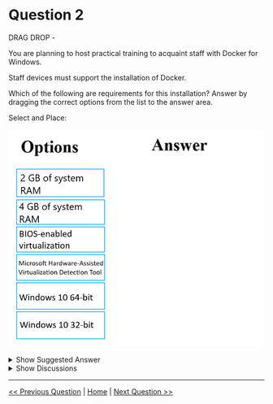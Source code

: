 # Question 2

DRAG DROP -

You are planning to host practical training to acquaint staff with Docker for Windows.

Staff devices must support the installation of Docker.

Which of the following are requirements for this installation? Answer by dragging the correct options from the list to the answer area.

Select and Place:

![Question Image](images/q2_q_0000300001.jpg)

<details>
  <summary>Show Suggested Answer</summary>

  <img src="images/q2_ans_0_0000400001.jpg" alt="Answer Image"><br>
<p>Reference:</p>
<p>https://docs.docker.com/toolbox/toolbox_install_windows/</p>
<p>https://blogs.technet.microsoft.com/canitpro/2015/09/08/step-by-step-enabling-hyper-v-for-use-on-windows-10/ https://docs.docker.com/docker-for-windows/install/</p>
<img src="images/q2_ref_6_0000500001.jpg" alt="Reference Image"><br>

</details>

<details>
  <summary>Show Discussions</summary>

<blockquote><p><strong>emmanuelodenyire</strong> <code>(Wed 31 Jan 2024 06:59)</code> - <em>Upvotes: 15</em></p><p>Here are the requirements for installing Docker on Windows:

Windows 10 Pro, Enterprise, or Education (64-bit)
Hyper-V and Containers Windows features must be enabled.
The CPU must support Hardware Virtualization.
At least 4GB of RAM.
Windows 10 Anniversary Update (Build 1607+) or Windows Server 2016.
A 64-bit processor.
These requirements should be checked before hosting the practical training to ensure that all staff devices meet the necessary specifications.
So the answer is correct</p></blockquote>
<blockquote><p><strong>eternaleclipse</strong> <code>(Thu 17 Oct 2024 12:25)</code> - <em>Upvotes: 2</em></p><p>This wasn&#x27;t in the study material for the exam.</p></blockquote>
<blockquote><p><strong>jason_mils</strong> <code>(Wed 11 Dec 2024 13:26)</code> - <em>Upvotes: 1</em></p><p>Hello, you mean this won&#x27;t be in the exam or you mean this is just not in the study material but it can be a question? To be clear: may I find this question in the exam?</p></blockquote>
<blockquote><p><strong>james2033</strong> <code>(Sat 12 Oct 2024 04:22)</code> - <em>Upvotes: 3</em></p><p>1) 4 GB of system RAM
2) BIOS-enabled virtualization
3) Windows 10 64-bit</p></blockquote>
<blockquote><p><strong>Gabonia</strong> <code>(Sat 19 Aug 2023 13:13)</code> - <em>Upvotes: 4</em></p><p>Correct</p></blockquote>

</details>

---

[<< Previous Question](question_1.md) | [Home](/index.md) | [Next Question >>](question_3.md)
